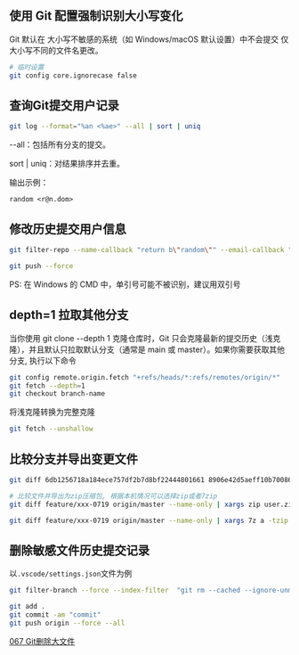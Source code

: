 ## 使用 Git 配置强制识别大小写变化
Git 默认在 大小写不敏感的系统（如 Windows/macOS 默认设置）中不会提交 仅大小写不同的文件名更改。

```sh
# 临时设置
git config core.ignorecase false
```

## 查询Git提交用户记录

```sh
git log --format="%an <%ae>" --all | sort | uniq
```

--all：包括所有分支的提交。

sort | uniq：对结果排序并去重。

输出示例：
```
random <r@n.dom>
```

## 修改历史提交用户信息

```sh
git filter-repo --name-callback "return b\"random\"" --email-callback "return b\"r@n.dom\"" --force

git push --force
```

PS: 在 Windows 的 CMD 中，单引号可能不被识别，建议用双引号

## depth=1 拉取其他分支 

当你使用 git clone --depth 1 克隆仓库时，Git 只会克隆最新的提交历史（浅克隆），并且默认只拉取默认分支（通常是 main 或 master）。如果你需要获取其他分支, 执行以下命令

```sh
git config remote.origin.fetch "+refs/heads/*:refs/remotes/origin/*"
git fetch --depth=1
git checkout branch-name
```

将浅克隆转换为完整克隆
```sh
git fetch --unshallow
```

## 比较分支并导出变更文件

```sh
git diff 6db1256718a184ece757df2b7d8bf22444801661 8906e42d5aeff10b70086bd7aece0f3663edbddd --name-only | xargs zip update.zip

# 比较文件并导出为zip压缩包, 根据本机情况可以选择zip或者7zip
git diff feature/xxx-0719 origin/master --name-only | xargs zip user.zip

git diff feature/xxx-0719 origin/master --name-only | xargs 7z a -tzip user.zip
```

## 删除敏感文件历史提交记录
以`.vscode/settings.json`文件为例

```sh
git filter-branch --force --index-filter  "git rm --cached --ignore-unmatch .vscode/settings.json" --prune-empty --tag-name-filter cat -- --all

git add .
git commit -am "commit"
git push origin --force --all
```

 [067 Git删除大文件](https://anaer.github.io/blog/post/67.html)  